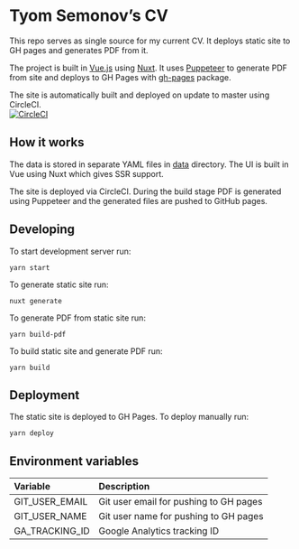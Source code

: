 # Tyom Semonov’s CV

This repo serves as single source for my current CV. It deploys static site to GH pages and generates PDF from it.

The project is built in [Vue.js](https://vuejs.org) using [Nuxt](https://nuxtjs.org).
It uses [Puppeteer](https://github.com/GoogleChrome/puppeteer) to generate PDF from site and deploys to 
GH Pages with [gh-pages](https://github.com/tschaub/gh-pages) package.

The site is automatically built and deployed on update to master using CircleCI.  
[![CircleCI](https://circleci.com/gh/tyom/tyom.semonov.com/tree/master.svg?style=svg)](https://circleci.com/gh/tyom/tyom.semonov.com/tree/master)

## How it works

The data is stored in separate YAML files in [data](data) directory. The UI is built in Vue using Nuxt which gives SSR
support.

The site is deployed via CircleCI. During the build stage PDF is generated using Puppeteer and the generated files
are pushed to GitHub pages. 

## Developing

To start development server run:

    yarn start
    
To generate static site run:

    nuxt generate
    
To generate PDF from static site run:

    yarn build-pdf
    
To build static site and generate PDF run:

    yarn build
    
## Deployment

The static site is deployed to GH Pages. To deploy manually run:

    yarn deploy

## Environment variables

| Variable         | Description                            |
|:-----------------|:---------------------------------------|
| GIT_USER_EMAIL   | Git user email for pushing to GH pages |
| GIT_USER_NAME    | Git user name for pushing to GH pages  |
| GA_TRACKING_ID   | Google Analytics tracking ID           |
